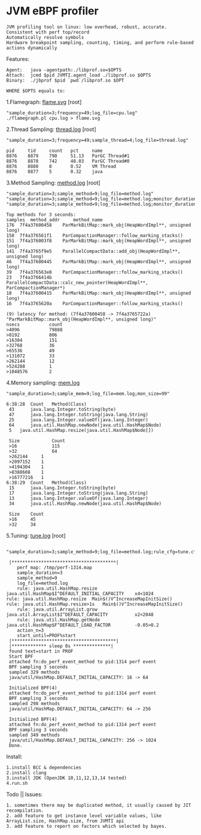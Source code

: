 # JVM eBPF profiler

    JVM profiling tool on linux: low overhead, robust, accurate. 
    Consistent with perf top/record
    Automatically resolve symbols
    Hardware breakpoint sampling, counting, timing, and perform rule-based actions dynamically 

Features: 

    Agent:   java -agentpath:./libprof.so=$OPTS
    Attach:  jcmd $pid JVMTI.agent_load ./libprof.so $OPTS
    Binary:  ./jbprof $pid `pwd`/libprof.so $OPT
    
    WHERE $OPTS equals to:

1.Flamegraph: [flame.svg](https://github.com/weixingsun/jBProF/blob/master/flame.svg)  [root]

    "sample_duration=3;frequency=49;log_file=cpu.log"
    ./flamegraph.pl cpu.log > flame.svg

2.Thread Sampling: [thread.log](https://github.com/weixingsun/jBProF/blob/master/thread.log)  [root]

    "sample_duration=3;frequency=49;sample_thread=4;log_file=thread.log"
    
    pid 	tid 	count	pct 	name
    8876	8879	790 	51.13	ParGC Thread#1
    8876	8878	742 	48.03	ParGC Thread#0
    8876	8880	8   	0.52	VM Thread
    8876	8877	5   	0.32	java

3.Method Sampling: [method.log](https://github.com/weixingsun/jBProF/blob/master/method.log)  [root]

    "sample_duration=3;sample_method=9;log_file=method.log"
    "sample_duration=3;sample_method=9;log_file=method.log;monitor_duration=1;count_top=3"
    "sample_duration=3;sample_method=9;log_file=method.log;monitor_duration=1;lat_top=1"
    
    Top methods for 3 seconds:
    samples	 method_addr	 method_name
    176	 7f4a37600458	 ParMarkBitMap::mark_obj(HeapWordImpl**, unsigned long)
    158	 7f4a376561f1	 ParCompactionManager::follow_marking_stacks()
    151	 7f4a376003f8	 ParMarkBitMap::mark_obj(HeapWordImpl**, unsigned long)
    141	 7f4a3765f9e5	 ParallelCompactData::add_obj(HeapWordImpl**, unsigned long)
    46	 7f4a37600445	 ParMarkBitMap::mark_obj(HeapWordImpl**, unsigned long)
    39	 7f4a376563e8	 ParCompactionManager::follow_marking_stacks()
    23	 7f4a3766414b	 ParallelCompactData::calc_new_pointer(HeapWordImpl**, ParCompactionManager*)
    18	 7f4a37600415	 ParMarkBitMap::mark_obj(HeapWordImpl**, unsigned long)
    16	 7f4a3765620a	 ParCompactionManager::follow_marking_stacks()

    (9) latency for method: (7f4a37600458 -> 7f4a3765722a)	"ParMarkBitMap::mark_obj(HeapWordImpl**, unsigned long)"
    nsecs           count
    >4096           79888	 
    >8192           806	 
    >16384          151	 
    >32768          36	 
    >65536          49	 
    >131072         33	 
    >262144         12	 
    >524288         1	 
    >1048576        2	 

4.Memory sampling: [mem.log](https://github.com/weixingsun/jBProF/blob/master/mem.log)

    "sample_duration=3;sample_mem=9;log_file=mem.log;mon_size=99"
    
    6:38:28	 Count 	 Method(Class) 
	 43 	 java.lang.Integer.toString(byte) 
	 47 	 java.lang.Integer.toString(java.lang.String) 
	 25 	 java.lang.Integer.valueOf(java.lang.Integer) 
	 64 	 java.util.HashMap.newNode(java.util.HashMap$Node) 
	 5 	 java.util.HashMap.resize(java.util.HashMap$Node[]) 

	 Size            Count 
	 >16             115 
	 >32             64 
	 >262144 	 1 
	 >2097152 	 1 
	 >4194304 	 1 
	 >8388608 	 1 
	 >16777216 	 1 
    6:38:29	 Count 	 Method(Class) 
	 15 	 java.lang.Integer.toString(byte) 
	 17 	 java.lang.Integer.toString(java.lang.String) 
	 13 	 java.lang.Integer.valueOf(java.lang.Integer) 
	 34 	 java.util.HashMap.newNode(java.util.HashMap$Node) 

	 Size 	 Count 
	 >16 	 45 
	 >32 	 34 

5.Tuning: [tune.log](https://github.com/weixingsun/jBProF/blob/master/tune.log)  [root]

     "sample_duration=3;sample_method=9;log_file=method.log;rule_cfg=tune.cfg;action_n=3;start_until=PROF%start"
       
     |***************************************|
        perf map: /tmp/perf-1314.map
        sample_duration=3
        sample_method=9
        log_file=method.log
        rule: java.util.HashMap.resize	java.util.HashMap$I^DEFAULT_INITIAL_CAPACITY 	x4<1024
	rule: java.util.HashMap.resize	Main$()V^IncreaseMapInitSize()
	rule: java.util.HashMap.resize>1s	Main$()V^IncreaseMapInitSize()
        rule: java.util.ArrayList.grow	java.util.ArrayList$I^DEFAULT_CAPACITY       	x2<2048
        rule: java.util.HashMap.getNode	java.util.HashMap$F^DEFAULT_LOAD_FACTOR      	-0.05>0.2
        action_n=3
        start_until=PROF%start
     |***************************************|
     |************* sleep 0s **************|
     found text=start in PROF
     Start BPF
     attached fn:do_perf_event_method to pid:1314 perf event 
     BPF sampling 3 seconds
     sampled 329 methods
     java/util/HashMap.DEFAULT_INITIAL_CAPACITY: 16 -> 64
       
     Initialized BPF(4)
     attached fn:do_perf_event_method to pid:1314 perf event 
     BPF sampling 3 seconds
     sampled 298 methods
     java/util/HashMap.DEFAULT_INITIAL_CAPACITY: 64 -> 256

     Initialized BPF(4)
     attached fn:do_perf_event_method to pid:1314 perf event 
     BPF sampling 3 seconds
     sampled 349 methods
     java/util/HashMap.DEFAULT_INITIAL_CAPACITY: 256 -> 1024
     Done.
    
Install:

    1.install BCC & dependencies
    2.install clang
    3.install JDK (OpenJDK 10,11,12,13,14 tested)
    4.run.sh

Todo || Issues:
    
    1. sometimes there may be duplicated method, it usually caused by JIT recompilation.
    2. add feature to get instance level variable values, like ArrayList.size, HashMap.size, from JVMTI api
    3. add feature to report on factors which selected by bayes.
